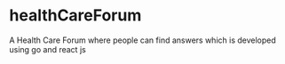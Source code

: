 # healthCareForum
A Health Care Forum where people can find answers which is developed using go and react js


<!-- Security scan triggered at 2025-09-01 23:17:23 -->

<!-- Security scan triggered at 2025-09-02 15:41:10 -->

<!-- Security scan triggered at 2025-09-07 01:47:21 -->

<!-- Security scan triggered at 2025-09-09 05:22:59 -->

<!-- Security scan triggered at 2025-09-09 05:56:44 -->